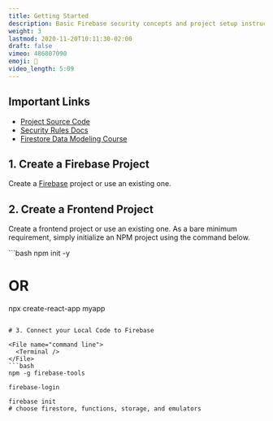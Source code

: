 ```yaml
---
title: Getting Started
description: Basic Firebase security concepts and project setup instructions
weight: 3
lastmod: 2020-11-20T10:11:30-02:00
draft: false
vimeo: 486807090
emoji: 👶
video_length: 5:09
---
```


## Important Links

- [Project Source Code](https://github.com/fireship-io/firebase-security-course)
- [Security Rules Docs](https://firebase.google.com/docs/firestore/security/overview)
- [Firestore Data Modeling Course](/courses/firestore-data-modeling)

## 1. Create a Firebase Project

Create a [Firebase](https://firebase.google.com/) project or use an existing one.

## 2. Create a Frontend Project

Create a frontend project or use an existing one. As a bare minimum requirement, simply initialize an NPM project using the command below.

<File name="command line">
  <Terminal />
</File>
```bash
npm init -y

# OR

npx create-react-app myapp

````

# 3. Connect your Local Code to Firebase

<File name="command line">
  <Terminal />
</File>
```bash
npm -g firebase-tools

firebase-login

firebase init
# choose firestore, functions, storage, and emulators
````
